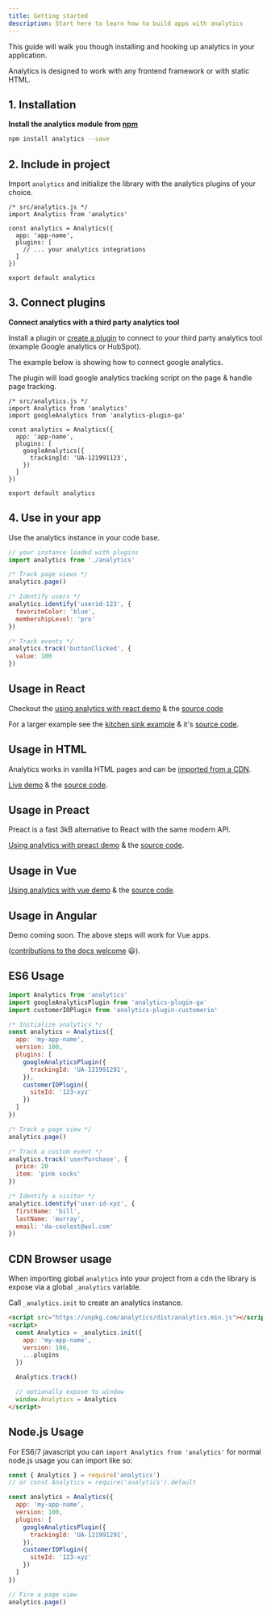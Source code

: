 ```yaml
---
title: Getting started
description: Start here to learn how to build apps with analytics
---
```


This guide will walk you though installing and hooking up analytics in your application.

Analytics is designed to work with any frontend framework or with static HTML.

## 1. Installation

**Install the analytics module from [npm](https://www.npmjs.com/package/analytics)**

```bash
npm install analytics --save
```

## 2. Include in project

Import `analytics` and initialize the library with the analytics plugins of your choice.

```js{2}
/* src/analytics.js */
import Analytics from 'analytics'

const analytics = Analytics({
  app: 'app-name',
  plugins: [
    // ... your analytics integrations
  ]
})

export default analytics
```

## 3. Connect plugins

**Connect analytics with a third party analytics tool**

Install a plugin or [create a plugin](http://getanalytics.io/plugins/writing-plugins) to connect to your third party analytics tool (example Google analytics or HubSpot).

The example below is showing how to connect google analytics.

The plugin will load google analytics tracking script on the page & handle page tracking.

```js{7-11}
/* src/analytics.js */
import Analytics from 'analytics'
import googleAnalytics from 'analytics-plugin-ga'

const analytics = Analytics({
  app: 'app-name',
  plugins: [
    googleAnalytics({
      trackingId: 'UA-121991123',
    })
  ]
})

export default analytics
```

## 4. Use in your app

Use the analytics instance in your code base.

```js
// your instance loaded with plugins
import analytics from './analytics'

/* Track page views */
analytics.page()

/* Identify users */
analytics.identify('userid-123', {
  favoriteColor: 'blue',
  membershipLevel: 'pro'
})

/* Track events */
analytics.track('buttonClicked', {
  value: 100
})
```

## Usage in React

Checkout the [using analytics with react demo](https://analytics-react-example.netlify.com/) & the [source code](https://github.com/DavidWells/analytics/tree/master/examples/react)

For a larger example see the [kitchen sink example](https://analytics-demo.netlify.com) & it's [source code](https://github.com/DavidWells/analytics/tree/master/examples/demo).

## Usage in HTML

Analytics works in vanilla HTML pages and can be [imported from a CDN](#cdn-browser-usage).

[Live demo](https://analytics-html-example.netlify.com/) & the [source code](https://github.com/DavidWells/analytics/tree/master/examples/vanilla-html).

## Usage in Preact

Preact is a fast 3kB alternative to React with the same modern API.

[Using analytics with preact demo](https://analytics-preact-example.netlify.com/) & the [source code](https://github.com/DavidWells/analytics/tree/master/examples/preact).

## Usage in Vue

[Using analytics with vue demo](https://analytics-vue-example.netlify.com/) & the [source code](
https://github.com/DavidWells/analytics/tree/master/examples/vue).

## Usage in Angular

Demo coming soon. The above steps will work for Vue apps.

([contributions to the docs welcome](https://github.com/DavidWells/analytics/tree/master/examples) 😃).

## ES6 Usage

```js
import Analytics from 'analytics'
import googleAnalyticsPlugin from 'analytics-plugin-ga'
import customerIOPlugin from 'analytics-plugin-customerio'

/* Initialize analytics */
const analytics = Analytics({
  app: 'my-app-name',
  version: 100,
  plugins: [
    googleAnalyticsPlugin({
      trackingId: 'UA-121991291',
    }),
    customerIOPlugin({
      siteId: '123-xyz'
    })
  ]
})

/* Track a page view */
analytics.page()

/* Track a custom event */
analytics.track('userPurchase', {
  price: 20
  item: 'pink socks'
})

/* Identify a visitor */
analytics.identify('user-id-xyz', {
  firstName: 'bill',
  lastName: 'murray',
  email: 'da-coolest@aol.com'
})
```


## CDN Browser usage

When importing global `analytics` into your project from a cdn the library is expose via a global `_analytics` variable.

Call `_analytics.init` to create an analytics instance.

```html
<script src="https://unpkg.com/analytics/dist/analytics.min.js"></script>
<script>
  const Analytics = _analytics.init({
    app: 'my-app-name',
    version: 100,
    ...plugins
  })

  Analytics.track()

  // optionally expose to window
  window.Analytics = Analytics
</script>
```


## Node.js Usage


For ES6/7 javascript you can `import Analytics from 'analytics'` for normal node.js usage you can import like so:

```js
const { Analytics } = require('analytics')
// or const Analytics = require('analytics').default

const analytics = Analytics({
  app: 'my-app-name',
  version: 100,
  plugins: [
    googleAnalyticsPlugin({
      trackingId: 'UA-121991291',
    }),
    customerIOPlugin({
      siteId: '123-xyz'
    })
  ]
})

// Fire a page view
analytics.page()
```
